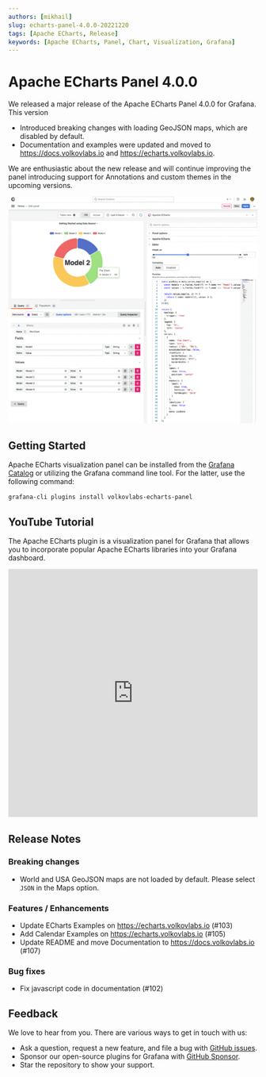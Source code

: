 ```yaml
---
authors: [mikhail]
slug: echarts-panel-4.0.0-20221220
tags: [Apache ECharts, Release]
keywords: [Apache ECharts, Panel, Chart, Visualization, Grafana]
---
```


# Apache ECharts Panel 4.0.0

We released a major release of the Apache ECharts Panel 4.0.0 for Grafana. This version

- Introduced breaking changes with loading GeoJSON maps, which are disabled by default.
- Documentation and examples were updated and moved to https://docs.volkovlabs.io and https://echarts.volkovlabs.io.

<!--truncate-->

We are enthusiastic about the new release and will continue improving the panel introducing support for Annotations and custom themes in the upcoming versions.

![Pie Chart](pie-chart.png)

## Getting Started

Apache ECharts visualization panel can be installed from the [Grafana Catalog](https://grafana.com/grafana/plugins/volkovlabs-echarts-panel/) or utilizing the Grafana command line tool. For the latter, use the following command:

```bash
grafana-cli plugins install volkovlabs-echarts-panel
```

## YouTube Tutorial

The Apache ECharts plugin is a visualization panel for Grafana that allows you to incorporate popular Apache ECharts libraries into your Grafana dashboard.

<iframe width="100%" height="500" src="https://www.youtube.com/embed/DxqCrBEmrQw" title="Apache Echarts panel for Grafana | How to create modern dashboards in Grafana | Echarts Tutorial" frameBorder="0" allow="accelerometer; autoplay; clipboard-write; encrypted-media; gyroscope; picture-in-picture" allowFullScreen></iframe>

## Release Notes

### Breaking changes

- World and USA GeoJSON maps are not loaded by default. Please select `JSON` in the Maps option.

### Features / Enhancements

- Update ECharts Examples on https://echarts.volkovlabs.io (#103)
- Add Calendar Examples on https://echarts.volkovlabs.io (#105)
- Update README and move Documentation to https://docs.volkovlabs.io (#107)

### Bug fixes

- Fix javascript code in documentation (#102)

## Feedback

We love to hear from you. There are various ways to get in touch with us:

- Ask a question, request a new feature, and file a bug with [GitHub issues](https://github.com/volkovlabs/volkovlabs-echarts-panel/issues/new/choose).
- Sponsor our open-source plugins for Grafana with [GitHub Sponsor](https://github.com/sponsors/VolkovLabs).
- Star the repository to show your support.

